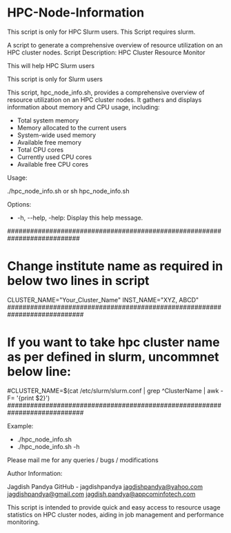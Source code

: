 # HPC-Node-Information
This script is only for HPC Slurm users.
This Script requires slurm.

A script to generate  a comprehensive overview of resource utilization on an HPC cluster nodes.
Script Description: HPC Cluster Resource Monitor

This will help HPC Slurm users 

This script is only for Slurm users

This script, hpc_node_info.sh, provides a comprehensive overview of resource utilization on an HPC cluster nodes. It gathers and displays information about memory and CPU usage, including:

* Total system memory
* Memory allocated to the current users
* System-wide used memory
* Available free memory
* Total CPU cores
* Currently used CPU cores
* Available free CPU cores

Usage:

./hpc_node_info.sh
or
sh hpc_node_info.sh


Options:

* -h, --help, -help: Display this help message.

###########################################################################
# Change institute name as required in below two lines in script
CLUSTER_NAME="Your_Cluster_Name"
INST_NAME="XYZ, ABCD"
############################################################################
# If you want to take hpc cluster name as per defined in slurm, uncommnet below line:
#CLUSTER_NAME=$(cat /etc/slurm/slurm.conf | grep ^ClusterName | awk -F= '{print $2}')
############################################################################

Example:

* ./hpc_node_info.sh
* ./hpc_node_info.sh -h

Please mail me for any queries / bugs / modifications

Author Information:

Jagdish Pandya
GitHub - jagdishpandya
jagdishpandya@yahoo.com
jagdishpandya@gmail.com
jagdish.pandya@appcominfotech.com

This script is intended to provide quick and easy access to resource usage statistics on HPC cluster nodes, aiding in job management and performance monitoring.

